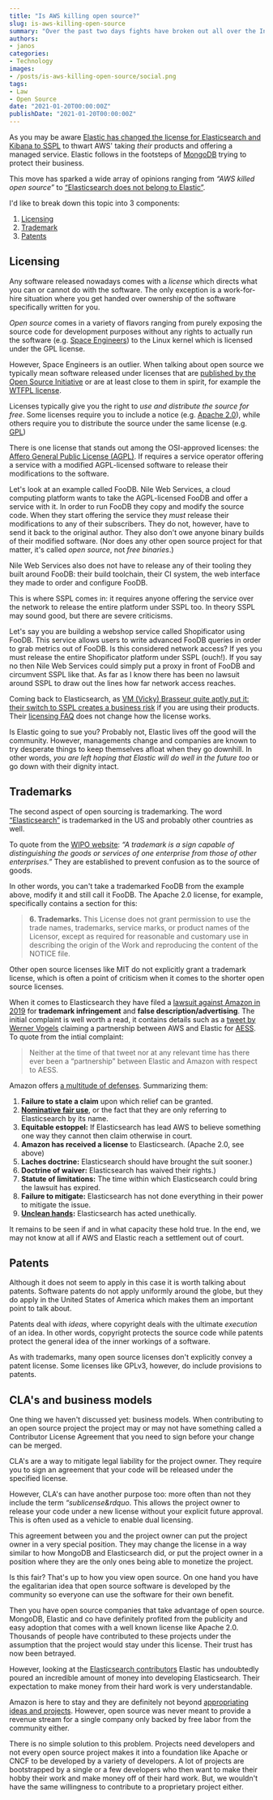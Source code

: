 ```yaml
---
title: "Is AWS killing open source?"
slug: is-aws-killing-open-source
summary: "Over the past two days fights have broken out all over the Internet discussing Elastic's move to SSPL... is AWS killing open source or is Elastic in the wrong here?"
authors:
- janos
categories:
- Technology
images:
- /posts/is-aws-killing-open-source/social.png
tags:
- Law
- Open Source
date: "2021-01-20T00:00:00Z"
publishDate: "2021-01-20T00:00:00Z"
---
```


As you may be aware [Elastic has changed the license for Elasticsearch and Kibana to SSPL](https://www.elastic.co/blog/licensing-change) to thwart AWS' taking *their* products and offering a managed service. Elastic follows in the footsteps of [MongoDB](https://www.mongodb.com/press/mongodb-issues-new-server-side-public-license-for-mongodb-community-server) trying to protect their business.

This move has sparked a wide array of opinions ranging from *&ldquo;AWS killed open source&rdquo;* to [&ldquo;Elasticsearch does not belong to Elastic&rdquo;](https://drewdevault.com/2021/01/19/Elasticsearch-does-not-belong-to-Elastic.html).

I'd like to break down this topic into 3 components:

1. [Licensing](#Licensing)
2. [Trademark](#Trademark)
3. [Patents](#Patents)

## Licensing

Any software released nowadays comes with a *license* which directs what you can or cannot do with the software. The only exception is a work-for-hire situation where you get handed over ownership of the software specifically written for you.

*Open source* comes in a variety of flavors ranging from purely exposing the source code for development purposes without any rights to actually run the software (e.g. [Space Engineers](https://github.com/KeenSoftwareHouse/SpaceEngineers)) to the Linux kernel which is licensed under the GPL license.

However, Space Engineers is an outlier. When talking about open source we typically mean software released under licenses that are [published by the Open Source Initiative](https://opensource.org/licenses) or are at least close to them in spirit, for example the [WTFPL license](https://en.wikipedia.org/wiki/WTFPL).

Licenses typically give you the right to *use and distribute the source for free*. Some licenses require you to include a notice (e.g. [Apache 2.0](https://choosealicense.com/licenses/apache-2.0/)), while others require you to distribute the source under the same license (e.g. [GPL](https://choosealicense.com/licenses/gpl-3.0/))

There is one license that stands out among the OSI-approved licenses: the [Affero General Public License (AGPL)](https://choosealicense.com/licenses/agpl-3.0/). If requires a service operator offering a service with a modified AGPL-licensed software to release their modifications to the software.

Let's look at an example called FooDB. Nile Web Services, a cloud computing platform wants to take the AGPL-licensed FooDB and offer a service with it. In order to run FooDB they copy and modify the source code. When they start offering the service they *must* release their modifications to any of their subscribers. They do not, however, have to send it back to the original author. They also don't owe anyone binary builds of their modified software. (Nor does any other open source project for that matter, it's called *open source*, not *free binaries*.)

Nile Web Services also does not have to release any of their tooling they built around FooDB: their build toolchain, their CI system, the web interface they made to order and configure FooDB.

This is where SSPL comes in: it requires anyone offering the service over the network to release the entire platform under SSPL too. In theory SSPL may sound good, but there are severe criticisms.

Let's say you are building a webshop service called Shopificator using FooDB. This service allows users to write advanced FooDB queries in order to grab metrics out of FooDB. Is this considered network access? If yes you must release the entire Shopificator platform under SSPL (ouch!). If you say no then Nile Web Services could simply put a proxy in front of FooDB and circumvent SSPL like that. As far as I know there has been no lawsuit around SSPL to draw out the lines how far network access reaches.

Coming back to Elasticsearch, as [VM (Vicky) Brasseur quite aptly put it: their switch to SSPL creates a business risk](https://anonymoushash.vmbrasseur.com/2021/01/14/elasticsearch-and-kibana-are-now-business-risks) if you are using their products. Their [licensing FAQ](https://www.elastic.co/pricing/faq/licensing) does not change how the license works.

Is Elastic going to sue you? Probably not, Elastic lives off the good will the community. However, managements change and companies are known to try desperate things to keep themselves afloat when they go downhill. In other words, *you are left hoping that Elastic will do well in the future too* or go down with their dignity intact.

## Trademarks

The second aspect of open sourcing is trademarking. The word [&ldquo;Elasticsearch&rdquo;](http://tmsearch.uspto.gov/bin/showfield?f=doc&state=4810:7wx96h.2.2) is trademarked in the US and probably other countries as well.

To quote from the [WIPO website](https://www.wipo.int/trademarks/en/): *&ldquo;A trademark is a sign capable of distinguishing the goods or services of one enterprise from those of other enterprises.&rdquo;* They are established to prevent confusion as to the source of goods.

In other words, you can't take a trademarked FooDB from the example above, modify it and still call it FooDB. The Apache 2.0 license, for example, specifically contains a section for this:

> **6. Trademarks.** This License does not grant permission to use the trade names, trademarks, service marks, or product names of the Licensor, except as required for reasonable and customary use in describing the origin of the Work and reproducing the content of the NOTICE file.

Other open source licenses like MIT do not explicitly grant a trademark license, which is often a point of criticism when it comes to the shorter open source licenses.

When it comes to Elasticsearch they have filed a [lawsuit against Amazon in 2019](https://www.courtlistener.com/recap/gov.uscourts.cand.348946/gov.uscourts.cand.348946.1.0_2.pdf) for **trademark infringement** and **false description/advertising**. The initial complaint is well worth a read, it contains details such as a [tweet by Werner Vogels](https://twitter.com/werner/status/649738362086027265) claiming a partnership between AWS and Elastic for [AESS](https://aws.amazon.com/elasticsearch-service/). To quote from the intial complaint:

> Neither at the time of that tweet nor at any relevant time has there ever been a “partnership” between Elastic and Amazon with respect to AESS.

Amazon offers [a multitude of defenses](https://www.courtlistener.com/recap/gov.uscourts.cand.348946/gov.uscourts.cand.348946.18.0.pdf). Summarizing them:

1. **Failure to state a claim** upon which relief can be granted.
2. **[Nominative fair use](https://en.wikipedia.org/wiki/Nominative_use)**, or the fact that they are only referring to Elasticsearch by its name.
3. **Equitable estoppel:** If Elasticsearch has lead AWS to believe something one way they cannot then claim otherwise in court.
4. **Amazon has received a license** to Elasticsearch. (Apache 2.0, see above)
5. **Laches doctrine:** Elasticsearch should have brought the suit sooner.)
6. **Doctrine of waiver:** Elasticsearch has waived their rights.)
7. **Statute of limitations:** The time within which Elasticsearch could bring the lawsuit has expired.
8. **Failure to mitigate:** Elasticsearch has not done everything in their power to mitigate the issue.
9. **[Unclean hands](https://en.wikipedia.org/wiki/Clean_hands):** Elasticsearch has acted unethically.

It remains to be seen if and in what capacity these hold true. In the end, we may not know at all if AWS and Elastic reach a settlement out of court.

## Patents

Although it does not seem to apply in this case it is worth talking about patents. Software patents do not apply uniformly around the globe, but they do apply in the United States of America which makes them an important point to talk about.

Patents deal with *ideas*, where copyright deals with the ultimate *execution* of an idea. In other words, copyright protects the source code while patents protect the general idea of the inner workings of a software.

As with trademarks, many open source licenses don't explicitly convey a patent license. Some licenses like GPLv3, however, do include provisions to patents.

## CLA's and business models

One thing we haven't discussed yet: business models. When contributing to an open source project the project may or may not have something called a Contributor License Agreement that you need to sign before your change can be merged.

CLA's are a way to mitigate legal liability for the project owner. They require you to sign an agreement that your code will be released under the specified license.

However, CLA's can have another purpose too: more often than not they include the term *&ldquo;sublicense&rdquo*. This allows the project owner to release your code under a new license without your explicit future approval. This is often used as a vehicle to enable dual licensing.

This agreement between you and the project owner can put the project owner in a very special position. They may change the license in a way similar to how MongoDB and Elasticsearch did, or put the project owner in a position where they are the only ones being able to monetize the project.

Is this fair? That's up to how you view open source. On one hand you have the egalitarian idea that open source software is developed by the community so everyone can use the software for their own benefit.

Then you have open source companies that take advantage of open source. MongoDB, Elastic and co have definitely profited from the publicity and easy adoption that comes with a well known license like Apache 2.0. Thousands of people have contributed to these projects under the assumption that the project would stay under this license. Their trust has now been betrayed.
 
However, looking at the [Elasticsearch contributors](https://github.com/elastic/elasticsearch/graphs/contributors) Elastic has undoubtedly poured an incredible amount of money into developing Elasticsearch. Their expectation to make money from their hard work is very understandable.

Amazon is here to stay and they are definitely not beyond [appropriating ideas and projects](https://www.inc.com/sonya-mann/aws-startups-conflict.html). However, open source was never meant to provide a revenue stream for a single company only backed by free labor from the community either.

There is no simple solution to this problem. Projects need developers and not every open source project makes it into a foundation like Apache or CNCF to be developed by a variety of developers. A lot of projects are bootstrapped by a single or a few developers who then want to make their hobby their work and make money off of their hard work. But, we wouldn't have the same willingness to contribute to a proprietary project either.